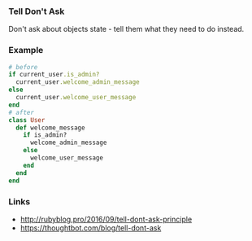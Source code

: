 ### Tell Don't Ask

Don't ask about objects state - tell them what they need to do instead.

### Example


```ruby
# before
if current_user.is_admin?
  current_user.welcome_admin_message
else
  current_user.welcome_user_message
end
# after
class User
  def welcome_message
    if is_admin?
      welcome_admin_message
    else
      welcome_user_message
    end
  end
end
```

### Links

- http://rubyblog.pro/2016/09/tell-dont-ask-principle
- https://thoughtbot.com/blog/tell-dont-ask
